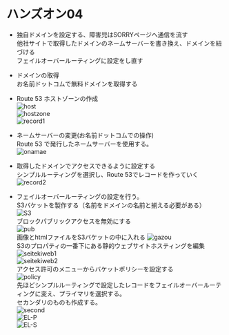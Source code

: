 # ハンズオン04  
- 独自ドメインを設定する、障害児はSORRYページへ通信を流す  
他社サイトで取得したドメインのネームサーバーを書き換え、ドメインを紐づける  
フェイルオーバールーティングに設定をし直す  

- ドメインの取得  
お名前ドットコム[](https://www.onamae.com/server/)で無料ドメインを取得する  


- Route 53 ホストゾーンの作成  
![host](./img04/host.png)  
![hostzone](./img04/hostzonesakusei.png)  
![record1](./img04/record1.png)  
- ネームサーバーの変更(お名前ドットコムでの操作)  
Route 53 で発行したネームサーバーを使用する。  
![onamae](./img04/onamae.png)  
- 取得したドメインでアクセスできるように設定する  
シンプルルーティングを選択し、Route 53でレコードを作っていく
![record2](./img04/record2.png)  
- フェイルオーバールーティングの設定を行う。  
S3バケットを製作する（名前をドメインの名前と揃える必要がある）  
![S3](./img04/S3.png)  
ブロックパブリックアクセスを無効にする  
![pub](./img04/pub.png)  
画像とhtmlファイルをS3バケットの中に入れる
![gazou](./img04/gazou.png)  
S3のプロパティの一番下にある静的ウェブサイトホスティングを編集  
![seitekiweb1](./img04/seitekiweb1.png)  
![seitekiweb2](./img04/seitekiweb2.png)  
アクセス許可のメニューからバケットポリシー[](https://docs.aws.amazon.com/ja_jp/AmazonS3/latest/user-guide/static-website-hosting.html)を設定する  
![policy](./img04/policy.png)  
先ほどシンプルルーティングで設定したレコードをフェイルオーバールーティングに変え、プライマリを選択する。  
セカンダリのものも作成する。  
![second](./img04/second.png)  
![EL-P](./img04/EL-P.png)  
![EL-S](./img04/EL-S.png) 
